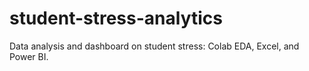 # student-stress-analytics
Data analysis and dashboard on student stress: Colab EDA, Excel, and Power BI.
